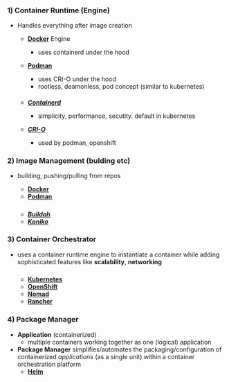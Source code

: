 ### 1)  Container Runtime (Engine)

- Handles everything after image creation

    - **[Docker](https://www.docker.com/)** Engine 
        - uses containerd under the hood 

    - **[Podman](https://podman.io/)**
        - uses CRI-O under the hood  
        - rootless, deamonless, pod concept (similar to kubernetes)

    ####
    - **[_Containerd_](https://containerd.io/)**
        - simplicity, performance, secutity. default in kubernetes

    - **[_CRI-O_](https://cri-o.io/)**         
        - used by podman, openshift


### 2) Image Management (bulding etc)

- building, pushing/pulling from repos
    - **[Docker](https://www.docker.com/)**
    - **[Podman](https://podman.io/)**
        
        
    #####
    - **[_Buildah_](https://buildah.io/)**
    - **[_Kaniko_](https://github.com/GoogleContainerTools/kaniko/blob/main/docs/tutorial.md)**
    

      

### 3) Container Orchestrator

- uses a container runtime engine to instantiate a container while adding sophisticated features like **scalability**, **networking**

    #####
    - **[Kubernetes](https://kubernetes.io/)**
    - **[OpenShift](https://www.redhat.com/en/technologies/cloud-computing/openshift)** 
    - **[Nomad](https://www.nomadproject.io/)**   
    - **[Rancher](https://www.rancher.com/)**

### 4) Package Manager
- **Application** (containerized)
    - multiple containers working together as one (logical) application
 - **Package Manager** simplifies/automates the packaging/configuration of containerized _applications_ (as a single unit) within a container orchestration platform
    - **[Helm](../../kubernetes/ref/tool/config/helm/helm.md)**
            


